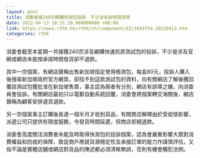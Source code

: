 ```yaml
---
layout: post
title: 消委會接240宗網購快測包投訴　不少涉未按時發貨等
date: 2022-04-13 10:21:20.000000000 +08:00
link: https://news.rthk.hk/rthk/ch/component/k2/1643754-20220413.htm
categories: rthk
---
```


消委會截至本星期一共接獲240宗涉及網購快速抗原測試包的投訴，不少是涉及官網或網店未能按承諾時間發貨卻不退款。

其中一宗個案，有網店聲稱出售新加坡指定使用檢測包，每盒80元，投訴人購入後搜尋新加坡政府官方網頁，卻找不到這款測試包的資料，向有關網店了解後獲回覆該測試包獲批准在新加坡售賣，事主認為兩者有分別，網店有誤導之嫌，向消委員會投訴。有關網店最初只以電郵自動系統回覆，消委會將個案轉交海關後，網店聲稱為顧客安排退貨退款。

另一宗個案事主訂購後長達一個半月才收到貨品，有關商店解釋由於受疫情影響，派遞公司只提供有限度服務，令發貨時間延遲，但商店拒絕退款。

消委會高度關注消費者未能及時取得快測包的投訴個案，認為會嚴重影響大眾對消費權益和防疫的保障，敦促商戶應就貨源穩定性及承接訂單的能力作謹慎評估，又指不論是實體店舖或網店對貨品的陳述都必須清晰無誤，否則有機會觸犯法例。
